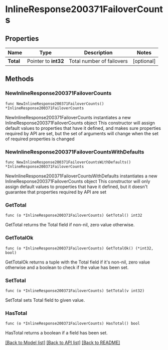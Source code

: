 # InlineResponse200371FailoverCounts

## Properties

Name | Type | Description | Notes
------------ | ------------- | ------------- | -------------
**Total** | Pointer to **int32** | Total number of failovers | [optional] 

## Methods

### NewInlineResponse200371FailoverCounts

`func NewInlineResponse200371FailoverCounts() *InlineResponse200371FailoverCounts`

NewInlineResponse200371FailoverCounts instantiates a new InlineResponse200371FailoverCounts object
This constructor will assign default values to properties that have it defined,
and makes sure properties required by API are set, but the set of arguments
will change when the set of required properties is changed

### NewInlineResponse200371FailoverCountsWithDefaults

`func NewInlineResponse200371FailoverCountsWithDefaults() *InlineResponse200371FailoverCounts`

NewInlineResponse200371FailoverCountsWithDefaults instantiates a new InlineResponse200371FailoverCounts object
This constructor will only assign default values to properties that have it defined,
but it doesn't guarantee that properties required by API are set

### GetTotal

`func (o *InlineResponse200371FailoverCounts) GetTotal() int32`

GetTotal returns the Total field if non-nil, zero value otherwise.

### GetTotalOk

`func (o *InlineResponse200371FailoverCounts) GetTotalOk() (*int32, bool)`

GetTotalOk returns a tuple with the Total field if it's non-nil, zero value otherwise
and a boolean to check if the value has been set.

### SetTotal

`func (o *InlineResponse200371FailoverCounts) SetTotal(v int32)`

SetTotal sets Total field to given value.

### HasTotal

`func (o *InlineResponse200371FailoverCounts) HasTotal() bool`

HasTotal returns a boolean if a field has been set.


[[Back to Model list]](../README.md#documentation-for-models) [[Back to API list]](../README.md#documentation-for-api-endpoints) [[Back to README]](../README.md)


